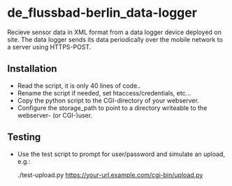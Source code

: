 # de\_flussbad-berlin\_data-logger

Recieve sensor data in XML format from a data logger device deployed
on site. The data logger sends its data periodically over the mobile
network to a server using HTTPS-POST.

## Installation

* Read the script, it is only 40 lines of code..
* Rename the script if needed, set htaccess/credentials, etc...
* Copy the python script to the CGI-directory of your webserver.
* Configure the storage\_path to point to a directory writeable to the webserver- (or CGI-)user.

## Testing

* Use the test script to prompt for user/password and simulate an upload, e.g.:

    ./test-upload.py https://your-url.example.com/cgi-bin/upload.py

